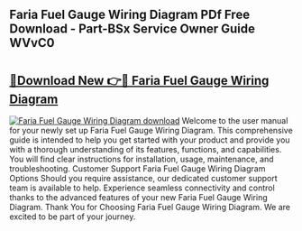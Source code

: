 ## Faria Fuel Gauge Wiring Diagram PDf Free Download - Part-BSx Service Owner Guide WVvC0

# <h2><a href="http://dfmtm2h.blite.top/?on=Faria+Fuel+Gauge+Wiring+Diagram">🔗Download New 👉🔴 Faria Fuel Gauge Wiring Diagram</a></h2>

[![Faria Fuel Gauge Wiring Diagram download](https://i.imgur.com/lujVjoI.png)](http://dfmtm2h.blite.top/?on=Faria+Fuel+Gauge+Wiring+Diagram)
Welcome to the user manual for your newly set up Faria Fuel Gauge Wiring Diagram. This comprehensive guide is intended to help you get started with your product and provide you with a thorough understanding of its features, functions, and capabilities. You will find clear instructions for installation, usage, maintenance, and troubleshooting. Customer Support Faria Fuel Gauge Wiring Diagram Options Should you require assistance, our dedicated customer support team is available to help. Experience seamless connectivity and control thanks to the advanced features of your new Faria Fuel Gauge Wiring Diagram. Thank You for Choosing Faria Fuel Gauge Wiring Diagram. We are excited to be part of your journey.
